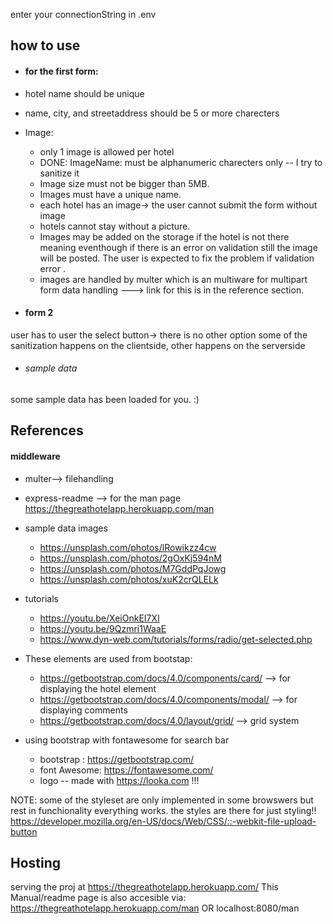 enter your connectionString in .env
## how to use
* #### for the first form:  
 *  hotel name should be unique 
 *  name, city, and streetaddress should be 5 or more charecters 
 *  Image:   
    * only 1 image is allowed per hotel   
    * DONE: ImageName: must be alphanumeric charecters only -- I try to sanitize it  
    * Image size must not be bigger than 5MB.  
    * Images must have a unique name.  
    * each hotel has an image-> the user cannot submit the form without image 
    * hotels cannot stay without a picture. 
    * Images may be added on the storage if the hotel is not there meaning eventhough if there is an error on validation still the image will be posted. The user is expected to fix the problem if validation error . 
    * images are handled by multer which is an multiware for multipart form data handling ---> link for this is in the reference section.


* #### form 2 
user has to user the select button-> there is no other option
some of the sanitization happens on the clientside, other happens on the serverside

* ###### sample data 
some sample data has been loaded for you. :)

## References 
#### middleware
*  multer--> filehandling 
*  express-readme --> for the man page https://thegreathotelapp.herokuapp.com/man 


* sample data images  
    * https://unsplash.com/photos/lRowikzz4cw   
    * https://unsplash.com/photos/2gOxKj594nM   
    * https://unsplash.com/photos/M7GddPqJowg   
    * https://unsplash.com/photos/xuK2crQLELk   


* tutorials  
    * https://youtu.be/XeiOnkEI7XI  
    * https://youtu.be/9Qzmri1WaaE  
    * https://www.dyn-web.com/tutorials/forms/radio/get-selected.php



* These elements are used from bootstap:  
    * https://getbootstrap.com/docs/4.0/components/card/  --> for displaying the hotel element  
    * https://getbootstrap.com/docs/4.0/components/modal/ --> for displaying comments  
    * https://getbootstrap.com/docs/4.0/layout/grid/ --> grid system

* using bootstrap with fontawesome for search bar
   * bootstrap : https://getbootstrap.com/  
    * font Awesome: https://fontawesome.com/   
    * logo -- made with https://looka.com !!!   

NOTE: some of the styleset are only implemented in some browswers but rest in funchionality everything works. the styles are there for just styling!!    
https://developer.mozilla.org/en-US/docs/Web/CSS/::-webkit-file-upload-button
    

## Hosting
serving the proj at https://thegreathotelapp.herokuapp.com/ 
This Manual/readme page is also accesible via:  https://thegreathotelapp.herokuapp.com/man  OR 
localhost:8080/man 
